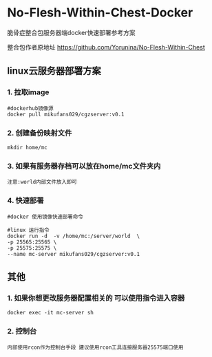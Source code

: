 # No-Flesh-Within-Chest-Docker
脆骨症整合包服务器端docker快速部署参考方案

整合包作者原地址 https://github.com/Yorunina/No-Flesh-Within-Chest

## linux云服务器部署方案

### 1. 拉取image  
    #dockerhub镜像源
    docker pull mikufans029/cgzserver:v0.1


### 2. 创建备份映射文件

    mkdir home/mc

### 3. 如果有服务器存档可以放在home/mc文件夹内
    注意:world内部文件放入即可 

### 4. 快速部署
    #docker 使用镜像快速部署命令

    #linux 运行指令 
    docker run -d  -v /home/mc:/server/world  \
    -p 25565:25565 \
    -p 25575:25575 \
    --name mc-server mikufans029/cgzserver:v0.1


## 其他
### 1. 如果你想更改服务器配置相关的 可以使用指令进入容器
    docker exec -it mc-server sh

### 2. 控制台
    内部使用rcon作为控制台手段 建议使用rcon工具连接服务器25575端口使用

